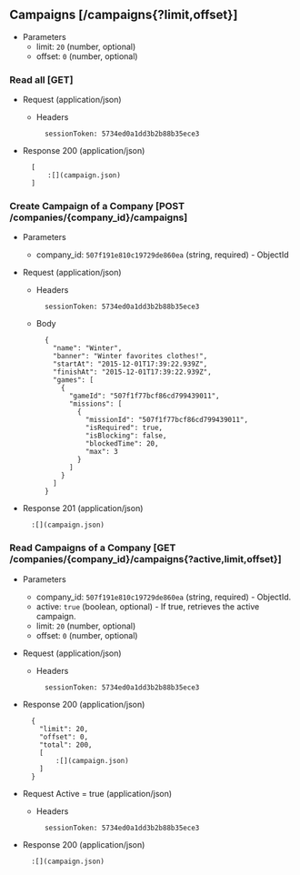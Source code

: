 ## Campaigns [/campaigns{?limit,offset}]

+ Parameters
    + limit: `20` (number, optional)
    + offset: `0` (number, optional)

### Read all [GET]

+ Request (application/json)

    + Headers

            sessionToken: 5734ed0a1dd3b2b88b35ece3

+ Response 200 (application/json)

        [
            :[](campaign.json)
        ]

### Create Campaign of a Company [POST /companies/{company_id}/campaigns]

+ Parameters
    + company_id: `507f191e810c19729de860ea` (string, required) - ObjectId

+ Request (application/json)

    + Headers

            sessionToken: 5734ed0a1dd3b2b88b35ece3

    + Body

            {
              "name": "Winter",
              "banner": "Winter favorites clothes!",
              "startAt": "2015-12-01T17:39:22.939Z",
              "finishAt": "2015-12-01T17:39:22.939Z",
              "games": [
                {
                  "gameId": "507f1f77bcf86cd799439011",
                  "missions": [
                    {
                      "missionId": "507f1f77bcf86cd799439011",
                      "isRequired": true,
                      "isBlocking": false,
                      "blockedTime": 20,
                      "max": 3
                    }
                  ]
                }
              ]
            }

+ Response 201 (application/json)

        :[](campaign.json)

### Read Campaigns of a Company [GET /companies/{company_id}/campaigns{?active,limit,offset}]

+ Parameters
    + company_id: `507f191e810c19729de860ea` (string, required) - ObjectId.
    + active: `true` (boolean, optional) - If true, retrieves the active campaign.
    + limit: `20` (number, optional)
    + offset: `0` (number, optional)

+ Request (application/json)

    + Headers

            sessionToken: 5734ed0a1dd3b2b88b35ece3

+ Response 200 (application/json)

        {
          "limit": 20,
          "offset": 0,
          "total": 200,
          [
              :[](campaign.json)
          ]
        }

+ Request Active = true (application/json)

    + Headers

            sessionToken: 5734ed0a1dd3b2b88b35ece3

+ Response 200 (application/json)

        :[](campaign.json)
